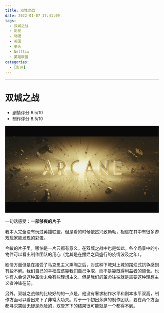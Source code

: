 ```yaml
---
title: 双城之战
date: 2022-01-07 17:41:09
tags:
  - 双城之战
  - 影视
  - 动漫
  - 美国
  - 拳头
  - Netflix
  - 英雄联盟
categories:
  - [影评]
---
```


---

# 双城之战

- 剧情评分 6.5/10
- 制作评分 8.5/10

<!-- more -->

![](../image/2022-01-07-17-47-13.png)

一句话感受：**一部够爽的片子**

我本人完全没有玩过英雄联盟，但是看的时候依然兴致勃勃，相信在其中有很多游戏玩家能发现的彩蛋。

今敏的片子里，哪怕是一片云都有意义。在双城之战中也是如此。各个场景中的小物件可以看出制作团队的用心（尤其是在摆烂之风盛行的疫情波及之年）。

剧情方面但是在接受了马克思主义熏陶之后，对这种下城对上城的摆烂式抗争感到有些不解。我们自己的幸福应该靠我们自己争取，而不是靠既得利益者的施舍。也许有人会说这种革命未免有些理想主义，但是我们的革命往往就是需要这种理想主义者冲锋在前。

另外，双城之战做的比较好的的一点是，他没有奢求制作水平和剧本水平双高，制作方面可以看出来下了非常大功夫。对于一个初出茅庐的制作团队，要在两个方面都寻求突破无疑是危险的，双管齐下的结果很可能就是一个都得不到。
